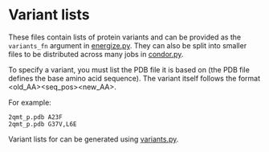 # Variant lists


These files contain lists of protein variants and can be provided as the `variants_fn` argument in [energize.py](../code/energize.py).
They can also be split into smaller files to be distributed across many jobs in [condor.py](../code/condor.py).

To specify a variant, you must list the PDB file it is based on (the PDB file defines the base amino acid sequence).
The variant itself follows the format <old_AA><seq_pos><new_AA>.

For example:
```
2qmt_p.pdb A23F
2qmt_p.pdb G37V,L6E
```

Variant lists for can be generated using [variants.py](../code/variants.py).